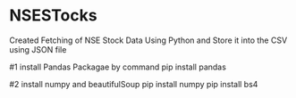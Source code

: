 # NSESTocks
Created Fetching of NSE Stock Data Using Python and Store it into the CSV using JSON file

#1 
install Pandas Packagae by command
pip install pandas

#2
install numpy and beautifulSoup
pip install numpy
pip install bs4
